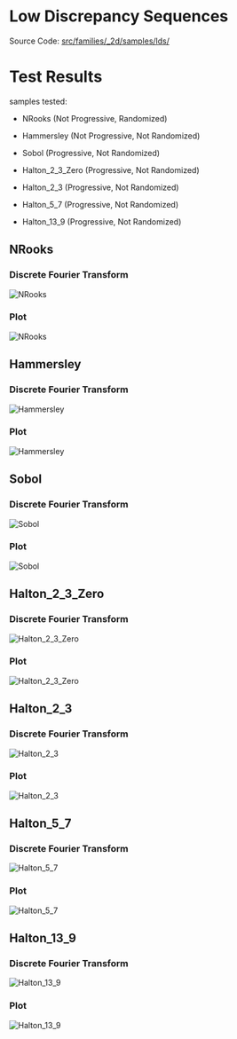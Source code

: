 # Low Discrepancy Sequences
Source Code: [src/families/_2d/samples/lds/](../../../../src/families/_2d/samples/lds/)


# Test Results
 samples tested:
* NRooks (Not Progressive, Randomized)
* Hammersley (Not Progressive, Not Randomized)
* Sobol (Progressive, Not Randomized)
* Halton_2_3_Zero (Progressive, Not Randomized)
* Halton_2_3 (Progressive, Not Randomized)
* Halton_5_7 (Progressive, Not Randomized)
* Halton_13_9 (Progressive, Not Randomized)
## NRooks
### Discrete Fourier Transform
![NRooks](../../../_2d/samples/lds/DFT_NRooks.png)  
### Plot
![NRooks](../../../_2d/samples/lds/MakePlot_NRooks.png)  
## Hammersley
### Discrete Fourier Transform
![Hammersley](../../../_2d/samples/lds/DFT_Hammersley.png)  
### Plot
![Hammersley](../../../_2d/samples/lds/MakePlot_Hammersley.png)  
## Sobol
### Discrete Fourier Transform
![Sobol](../../../_2d/samples/lds/DFT_Sobol.png)  
### Plot
![Sobol](../../../_2d/samples/lds/MakePlot_Sobol.png)  
## Halton_2_3_Zero
### Discrete Fourier Transform
![Halton_2_3_Zero](../../../_2d/samples/lds/DFT_Halton_2_3_Zero.png)  
### Plot
![Halton_2_3_Zero](../../../_2d/samples/lds/MakePlot_Halton_2_3_Zero.png)  
## Halton_2_3
### Discrete Fourier Transform
![Halton_2_3](../../../_2d/samples/lds/DFT_Halton_2_3.png)  
### Plot
![Halton_2_3](../../../_2d/samples/lds/MakePlot_Halton_2_3.png)  
## Halton_5_7
### Discrete Fourier Transform
![Halton_5_7](../../../_2d/samples/lds/DFT_Halton_5_7.png)  
### Plot
![Halton_5_7](../../../_2d/samples/lds/MakePlot_Halton_5_7.png)  
## Halton_13_9
### Discrete Fourier Transform
![Halton_13_9](../../../_2d/samples/lds/DFT_Halton_13_9.png)  
### Plot
![Halton_13_9](../../../_2d/samples/lds/MakePlot_Halton_13_9.png)  
